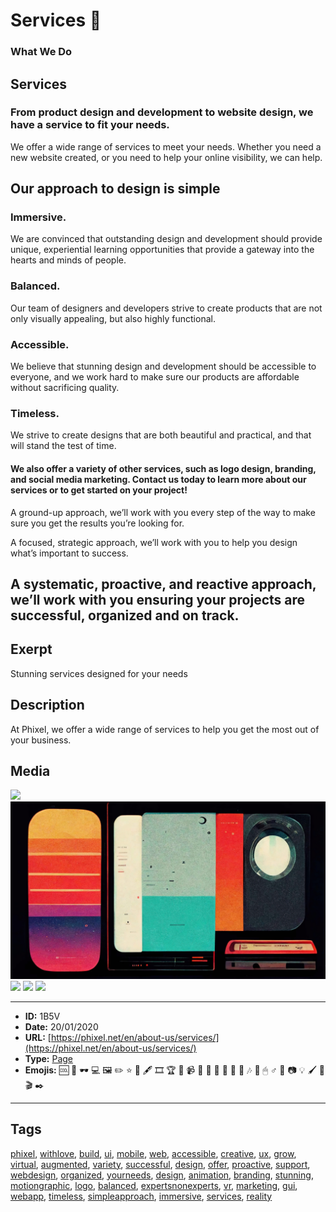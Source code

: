 # Services 🔧
### What We Do

## Services

### From product design and development to website design, we have a service to fit your needs.

We offer a wide range of services to meet your needs. Whether you need a new website created, or you need to help your online visibility, we can help.

## Our approach to design is simple

### Immersive.

We are convinced that outstanding design and development should provide unique, experiential learning opportunities that provide a gateway into the hearts and minds of people.

### Balanced.

Our team of designers and developers strive to create products that are not only visually appealing, but also highly functional.

### Accessible.

We believe that stunning design and development should be accessible to everyone, and we work hard to make sure our products are affordable without sacrificing quality.

### Timeless.

We strive to create designs that are both beautiful and practical, and that will stand the test of time.

#### We also offer a variety of other services, such as logo design, branding, and social media marketing. Contact us today to learn more about our services or to get started on your project!

A ground-up approach, we’ll work with you every step of the way to make sure you get the results you’re looking for.

A focused, strategic approach, we’ll work with you to help you design what’s important to success.

A systematic, proactive, and reactive approach, we’ll work with you ensuring your projects are successful, organized and on track.
------------
## Exerpt
Stunning services designed for your needs
## Description
At Phixel, we offer a wide range of services to help you get the most out of your business.
## Media
<img src="media/9e24ad65/services.jpg">
<img src="media/9d605e18/services-balanced.jpg">
<img src="media/9e24ad65/services.jpg">
<img src="media/bee92443/services-timeless.jpg">
<img src="media/8addbb83/services-immersive.png">

------------
- **ID:** 1B5V
- **Date:** 20/01/2020
- **URL:** [https://phixel.net/en/about-us/services/](https://phixel.net/en/about-us/services/)
- **Type:** [Page](#page)
- **Emojis:** 🆒 📀 🕶 💻 🖼 ️✏ ️⭐ 🦿 🖋 🎞 🏆 🦾 📹 🥽 📸 🎩 🧑 📏 🧰 🎶 🤩 🖱 ♂️ 💚 📷 💡 🖌 🦲 🎬 ✒️

------------
## Tags
[phixel](#phixel), [withlove](#withlove), [build](#build), [ui](#ui), [mobile](#mobile), [web](#web), [accessible](#accessible), [creative](#creative), [ux](#ux), [grow](#grow), [virtual](#virtual), [augmented](#augmented), [variety](#variety), [successful](#successful), [design](#design), [offer](#offer), [proactive](#proactive), [support](#support), [webdesign](#webdesign), [organized](#organized), [yourneeds](#yourneeds), [design](#design), [animation](#animation), [branding](#branding), [stunning](#stunning), [motiongraphic](#motiongraphic), [logo](#logo), [balanced](#balanced), [expertsnonexperts](#expertsnonexperts), [vr](#vr), [marketing](#marketing), [gui](#gui), [webapp](#webapp), [timeless](#timeless), [simpleapproach](#simpleapproach), [immersive](#immersive), [services](#services), [reality](#reality)
